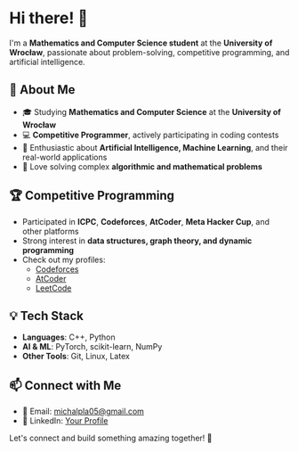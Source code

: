 # Hi there! 👋

I'm a **Mathematics and Computer Science student** at the **University of Wrocław**, passionate about problem-solving, competitive programming, and artificial intelligence.

## 🚀 About Me
- 🎓 Studying **Mathematics and Computer Science** at the **University of Wrocław**
- 💻 **Competitive Programmer**, actively participating in coding contests
- 🤖 Enthusiastic about **Artificial Intelligence, Machine Learning**, and their real-world applications
- 🧩 Love solving complex **algorithmic and mathematical problems**

## 🏆 Competitive Programming
- Participated in **ICPC**, **Codeforces**, **AtCoder**, **Meta Hacker Cup**, and other platforms
- Strong interest in **data structures, graph theory, and dynamic programming**
- Check out my profiles:
  - [Codeforces](https://codeforces.com/profile/placik)
  - [AtCoder](https://atcoder.jp/users/placik)
  - [LeetCode](https://leetcode.com/u/placik)

## 💡 Tech Stack
- **Languages**: C++, Python
- **AI & ML**: PyTorch, scikit-learn, NumPy
- **Other Tools**: Git, Linux, Latex

## 📫 Connect with Me
- 📧 Email: michalpla05@gmail.com
- 💼 LinkedIn: [Your Profile](www.linkedin.com/in/michal-plata/)

Let's connect and build something amazing together! 🚀
